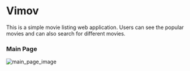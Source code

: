 # Vimov

This is a simple movie listing web application. Users can see the popular movies
and can also search for different movies.

### Main Page

![main_page_image](https://user-images.githubusercontent.com/70814565/179461261-1c8afc56-e00b-468b-89cf-a8d0970a7313.PNG)

